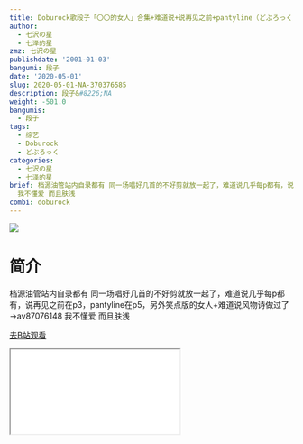 ```yaml
---
title: Doburock歌段子「〇〇的女人」合集+难道说+说再见之前+pantyline（どぶろっく 〇〇な女+α）
author:
  - 七沢の星
  - 七泽的星
zmz: 七沢の星
publishdate: '2001-01-03'
bangumi: 段子
date: '2020-05-01'
slug: 2020-05-01-NA-370376585
description: 段子&#8226;NA
weight: -501.0
bangumis:
  - 段子
tags:
  - 综艺
  - Doburock
  - どぶろっく
categories:
  - 七沢の星
  - 七泽的星
brief: 档源油管站内自录都有 同一场唱好几首的不好剪就放一起了，难道说几乎每p都有，说再见之前在p3，pantyline在p5，另外笑点版的女人+难道说风物诗做过了→av87076148
  我不懂爱 而且肤浅
combi: doburock
---
```

![](https://raw.githubusercontent.com/tcgriffith/owaraisite/master/static/tmpimg/a997d35c4648951e1704908fc37a5e2552b759db.jpg.480.jpg)
# 简介  
档源油管站内自录都有
同一场唱好几首的不好剪就放一起了，难道说几乎每p都有，说再见之前在p3，pantyline在p5，另外笑点版的女人+难道说风物诗做过了→av87076148
我不懂爱 而且肤浅  

[去B站观看](https://www.bilibili.com/video/av370376585/)
<div class ="resp-container"><iframe class="testiframe" src="//player.bilibili.com/player.html?aid=370376585"", scrolling="no", allowfullscreen="true" > </iframe></div> 
